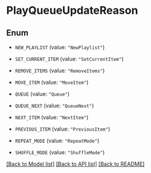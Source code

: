 # PlayQueueUpdateReason

## Enum


* `NEW_PLAYLIST` (value: `"NewPlaylist"`)

* `SET_CURRENT_ITEM` (value: `"SetCurrentItem"`)

* `REMOVE_ITEMS` (value: `"RemoveItems"`)

* `MOVE_ITEM` (value: `"MoveItem"`)

* `QUEUE` (value: `"Queue"`)

* `QUEUE_NEXT` (value: `"QueueNext"`)

* `NEXT_ITEM` (value: `"NextItem"`)

* `PREVIOUS_ITEM` (value: `"PreviousItem"`)

* `REPEAT_MODE` (value: `"RepeatMode"`)

* `SHUFFLE_MODE` (value: `"ShuffleMode"`)


[[Back to Model list]](../README.md#documentation-for-models) [[Back to API list]](../README.md#documentation-for-api-endpoints) [[Back to README]](../README.md)


